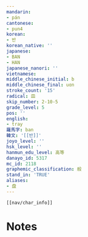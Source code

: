 ```yaml
---
mandarin:
- pán
cantonese:
- pun4
korean:
- 반
korean_native: ''
japanese:
- BAN
- HAN
japanese_nanori: ''
vietnamese:
middle_chinese_initial: b
middle_chinese_final: uɑn
stroke_count: '15'
radical: 皿
skip_number: 2-10-5
grade_level: 5
pos: ''
english:
- tray
羅馬字: ban
韓文: '[[반]]'
joyo_level: ''
hsk_level: ''
hanmun_edu_level: 高等
danayo_id: 5317
mc_id: 2118
graphemic_classification: 般
stand_in: 'TRUE'
aliases:
- 盘
---
```

```meta-bind-embed
[[nav/char_info]]
```

# Notes
